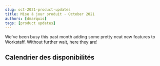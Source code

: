 ```yaml
---
slug: oct-2021-product-updates
title: Mise à jour produit - October 2021
authors: [dmarquis]
tags: [product updates]
---
```


We've been busy this past month adding some pretty neat new features to Workstaff. Without further wait, here they are!

## Calendrier des disponibilités
